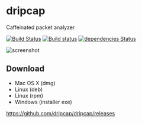 # dripcap

Caffeinated packet analyzer

[![Build Status](https://travis-ci.org/dripcap/dripcap.svg?branch=master)](https://travis-ci.org/dripcap/dripcap)
[![Build status](https://ci.appveyor.com/api/projects/status/rbw0hgmguohnrgfi/branch/master?svg=true)](https://ci.appveyor.com/project/h2so5/dripcap/branch/master)
[![dependencies Status](https://david-dm.org/dripcap/dripcap/status.svg)](https://david-dm.org/dripcap/dripcap)

![screenshot](https://github.com/dripcap/dripcap/blob/master/images/screenshot.png)

## Download

- Mac OS X (dmg)
- Linux (deb)
- Linux (rpm)
- Windows (installer exe)

https://github.com/dripcap/dripcap/releases
